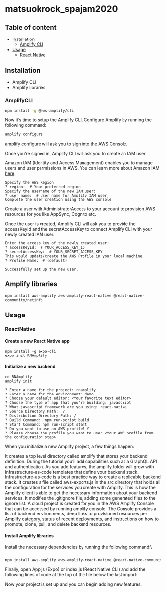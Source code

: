 # matsuokrock_spajam2020

## Table of content

- [Installation](#installation)
    - [Amplify CLI](#AmplifyCLI)
- [Usage](#Usege)
    - [React Native](#ReactNative)


## Installation

- Amplify CLI
- Amplify libraries


### AmplifyCLI

```bash
npm install -g @aws-amplify/cli
```
Now it’s time to setup the Amplify CLI. Configure Amplify by running the following command:

```bash
amplify configure
```

amplify configure will ask you to sign into the AWS Console.

Once you’re signed in, Amplify CLI will ask you to create an IAM user.

Amazon IAM (Identity and Access Management) enables you to manage users and user permissions in AWS. You can learn more about Amazon IAM [here](https://aws.amazon.com/iam/).

```
Specify the AWS Region
? region:  # Your preferred region
Specify the username of the new IAM user:
? user name:  # User name for Amplify IAM user
Complete the user creation using the AWS console
```

Create a user with AdministratorAccess to your account to provision AWS resources for you like AppSync, Cognito etc.

Once the user is created, Amplify CLI will ask you to provide the accessKeyId and the secretAccessKey to connect Amplify CLI with your newly created IAM user.

```
Enter the access key of the newly created user:
? accessKeyId:  # YOUR_ACCESS_KEY_ID
? secretAccessKey:  # YOUR_SECRET_ACCESS_KEY
This would update/create the AWS Profile in your local machine
? Profile Name:  # (default)

Successfully set up the new user.
```
## Amplify libraries
```
npm install aws-amplify aws-amplify-react-native @react-native-community/netinfo
```


## Usage
### ReactNative
#### Create a new React Native app
```
npm install -g expo-cli  
expo init RNAmplify
```
#### Initialize a new backend
```
cd RNAmplify
amplify init
```

```
? Enter a name for the project: rnamplify
? Enter a name for the environment: demo
? Choose your default editor: <Your favorite text editor>
? Choose the type of app that you're building: javascript
? What javascript framework are you using: react-native
? Source Directory Path:  /
? Distribution Directory Path: /
? Build Command:  npm run-script build
? Start Command: npm run-script start
? Do you want to use an AWS profile? Y
? Please choose the profile you want to use: <Your AWS profile from the configuration step>
```

When you initialize a new Amplify project, a few things happen:

It creates a top level directory called amplify that stores your backend definition. During the tutorial you’ll add capabilities such as a GraphQL API and authentication. As you add features, the amplify folder will grow with infrastructure-as-code templates that define your backend stack. Infrastructure-as-code is a best practice way to create a replicable backend stack.
It creates a file called aws-exports.js in the src directory that holds all the configuration for the services you create with Amplify. This is how the Amplify client is able to get the necessary information about your backend services.
It modifies the .gitignore file, adding some generated files to the ignore list.
A cloud project is created for you in the AWS Amplify Console that can be accessed by running amplify console. The Console provides a list of backend environments, deep links to provisioned resources per Amplify category, status of recent deployments, and instructions on how to promote, clone, pull, and delete backend resources.

#### Install Amplify libraries

Install the necessary dependencies by running the following command:\

```bash

npm install aws-amplify aws-amplify-react-native @react-native-community/netinfo

```


Finally, open App.js (Expo) or index.js (React Native CLI) and add the following lines of code at the top of the file below the last import:


Now your project is set up and you can begin adding new features.

